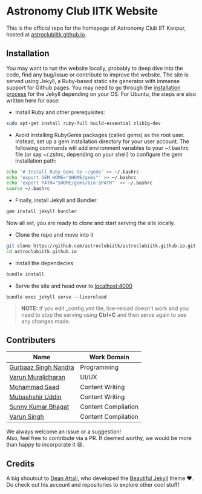 # Astronomy Club IITK Website

This is the official repo for the homepage of Astronomy Club IIT Kanpur, hosted at [astroclubiitk.github.io](https://astroclubiitk.github.io/).

## Installation
You may want to run the website locally, probably to deep dive into the code, find any bug/issue or contribute to improve the website. The site is served using Jekyll, a Ruby-based static site generator with immense support for Github pages. You may need to go through the [installation process](https://jekyllrb.com/docs/installation/) for the Jekyll depending on your OS. For Ubuntu, the steps are also written here for ease:
- Install Ruby and other prerequisites:
```bash
sudo apt-get install ruby-full build-essential zlib1g-dev 
``` 
- Avoid installing RubyGems packages (called gems) as the root user. Instead, set up a gem installation directory for your user account. The following commands will add environment variables to your ~/.bashrc file (or say ~/.zshrc, depending on your shell) to configure the gem installation path:
```bash
echo '# Install Ruby Gems to ~/gems' >> ~/.bashrc
echo 'export GEM_HOME="$HOME/gems"' >> ~/.bashrc
echo 'export PATH="$HOME/gems/bin:$PATH"' >> ~/.bashrc
source ~/.bashrc
```
- Finally, install Jekyll and Bundler:
```bash
gem install jekyll bundler
```

Now all set, you are ready to clone and start serving the site locally.
- Clone the repo and move into it
```bash
git clone https://github.com/astroclubiitk/astroclubiitk.github.io.git
cd astroclubiitk.github.io
```
- Install the dependecies
```bash
bundle install
```
- Serve the site and head over to <localhost:4000>
```
bundle exec jekyll serve --livereload
```

> **NOTE:** If you edit \_config.yml file, live-reload doesn't work and you need to stop the serving using **Ctrl+C** and then serve again to see any changes made.

## Contributers
| Name | Work Domain |
|---|---|
| [Gurbaaz Singh Nandra](http://github.com/gurbaaz27) | Programming |
| [Varun Muralidharan](https://github.com/Varun2501) | UI/UX |
| [Mohammad Saad](https://github.com/saad369) | Content Writing |
| [Mubashshir Uddin](https://github.com/meandme234) | Content Writing |
| [Sunny Kumar Bhagat](https://github.com/SunnyKumarBhagat)  | Content Compilation |
| [Varun Singh](https://github.com/varunsng) | Content Compilation |

We always welcome an issue or a suggestion! <br>Also, feel free to contribute via a PR. If deemed worthy, we would be more than happy to incorporate it :smile:.

## Credits
A big shoutout to [Dean Attali](https://deanattali.com), who developed the [Beautiful Jekyll](https://github.com/daattali/beautiful-jekyll) theme  :heart:. Do check out his account and repositories to explore other cool stuff!
